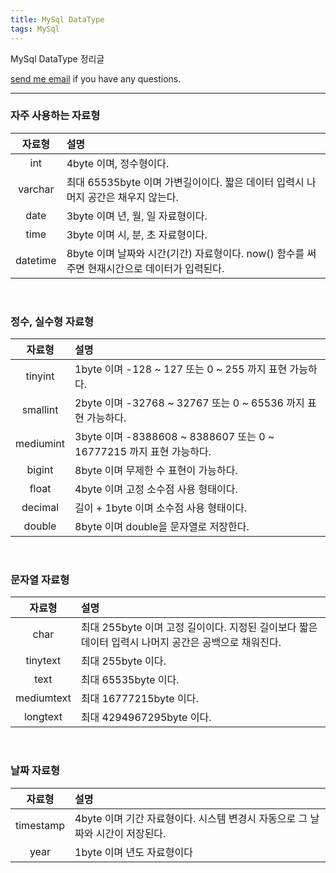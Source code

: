 ```yaml
---
title: MySql DataType
tags: MySql
---
```


MySql DataType 정리글   

[send me email](mailto:jewel7492@gmail.com) if you have any questions.

<!--more-->

---

### 자주 사용하는 자료형 

|자료형|설명|
|:------:|:---|
|int|4byte 이며, 정수형이다.|
|varchar|최대 65535byte 이며 가변길이이다. 짧은 데이터 입력시 나머지 공간은 채우지 않는다.|
|date|3byte 이며 년, 월, 일 자료형이다.|
|time|3byte 이며 시, 분, 초 자료형이다.|
|datetime|8byte 이며 날짜와 시간(기간) 자료형이다. now() 함수를 써주면 현재시간으로 데이터가 입력된다.|

</br>

### 정수, 실수형 자료형

|자료형|설명|
|:------:|:---|
|tinyint|1byte 이며 -128 ~ 127 또는 0 ~ 255 까지 표현 가능하다.|
|smallint|2byte 이며 -32768 ~ 32767 또는 0 ~ 65536 까지 표현 가능하다.|
|mediumint|3byte 이며 -8388608 ~ 8388607 또는 0 ~ 16777215 까지 표현 가능하다.|
|bigint|8byte 이며 무제한 수 표현이 가능하다.|
|float|4byte 이며 고정 소수점 사용 형태이다.|
|decimal|길이 + 1byte 이며 소수점 사용 형태이다.|
|double|8byte 이며 double을 문자열로 저장한다.|

</br>

### 문자열 자료형

|자료형|설명|
|:------:|:---|
|char|최대 255byte 이며 고정 길이이다. 지정된 길이보다 짧은 데이터 입력시 나머지 공간은 공백으로 채워진다.|
|tinytext|최대 255byte 이다.|
|text|최대 65535byte 이다.|
|mediumtext|최대 16777215byte 이다.|
|longtext|최대 4294967295byte 이다.|

</br>

### 날짜 자료형

|자료형|설명|
|:------:|:---|
|timestamp|4byte 이며 기간 자료형이다. 시스템 변경시 자동으로 그 날짜와 시간이 저장된다.|
|year|1byte 이며 년도 자료형이다|